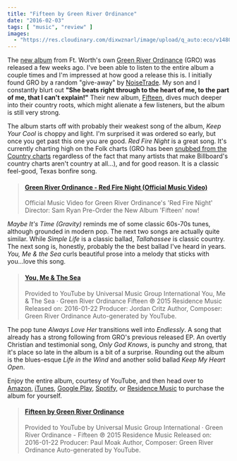 ```yaml
---
title: "Fifteen by Green River Ordinance"
date: "2016-02-03"
tags: [ "music", "review" ]
images:
  - "https://res.cloudinary.com/dixwznarl/image/upload/q_auto:eco/v1480480425/gro-fifteen_otcyn1.jpg"
---
```


The [new album][amz] from Ft. Worth's own [Green River Ordinance][GRO] (GRO) was released a few weeks ago.  I've been able to listen to the entire album a couple times and I'm impressed at how good a release this is.  I initially found GRO by a random "give-away" by [NoiseTrade][nt].  My son and I constantly blurt out **"She beats right through to the heart of me, to the part of me, that I can't explain!"**  Their new album, [Fifteen][amz], dives much deeper into their country roots, which might alienate a few listeners, but the album is still very strong.

The album starts off with probably their weakest song of the album, _Keep Your Cool_ is choppy and light.  I'm surprised it was ordered so early, but once you get past this one you are good.  _Red Fire Night_ is a great song.  It's currently charting high on the Folk charts (GRO has been [snubbed from the Country charts][billboard] regardless of the fact that many artists that make Billboard's country charts aren't country at all...), and for good reason. It is a classic feel-good, Texas bonfire song.

<blockquote class="embedly-card" data-card-key="bdfeaf9e6c274fb9a648b7a58a607e12"><h4><a href="https://youtu.be/-tcAwyNlSjs">Green River Ordinance - Red Fire Night (Official Music Video)</a></h4><p>Official Music Video for Green River Ordinance's 'Red Fire Night' Director: Sam Ryan Pre-Order the New Album 'Fifteen' now!</p></blockquote>

_Maybe It's Time (Gravity)_ reminds me of some classic 60s-70s tunes, although grounded in modern pop.  The next two songs are actually quite similar.  While _Simple Life_ is a classic ballad, _Tallahassee_ is classic country.  The next song is, honestly, probably the the best ballad I've heard in years.  _You, Me & the Sea_ curls beautiful prose into a melody that sticks with you...love this song.

<blockquote class="embedly-card" data-card-key="bdfeaf9e6c274fb9a648b7a58a607e12"><h4><a href="https://youtu.be/gjurYgNoDtg">You, Me & The Sea</a></h4><p>Provided to YouTube by Universal Music Group International You, Me & The Sea · Green River Ordinance Fifteen ℗ 2015 Residence Music Released on: 2016-01-22 Producer: Jordan Critz Author, Composer: Green River Ordinance Auto-generated by YouTube.</p></blockquote>

The pop tune _Always Love Her_ transitions well into _Endlessly_. A song that already has a strong following from GRO's previous released EP.  An overtly Christian and testimonial song, _Only God Knows_, is punchy and strong, that it's place so late in the album is a bit of a surprise.  Rounding out the album is the blues-esque _Life in the Wind_ and another solid ballad _Keep My Heart Open_.

Enjoy the entire album, courtesy of YouTube, and then head over to [Amazon][amz], [iTunes](http://bit.ly/GROFifteeniT), [Google Play](http://bit.ly/GROfifteenGP), [Spotify](http://bit.ly/FifteenonSP), or [Residence Music](http://bit.ly/GROfifteenRM) to purchase the album for yourself.

<blockquote class="embedly-card" data-card-key="bdfeaf9e6c274fb9a648b7a58a607e12"><h4><a href="https://youtu.be/CTcrv6gBytU?list=PLuMVFoZT6ZdJEnnYAHLtQfYv7VOrjxTRh">Fifteen by Green River Ordinance</a></h4><p>Provided to YouTube by Universal Music Group International · Green River Ordinance - Fifteen ℗ 2015 Residence Music Released on: 2016-01-22 Producer: Paul Moak Author, Composer: Green River Ordinance Auto-generated by YouTube.</p></blockquote>
<script async src="//cdn.embedly.com/widgets/platform.js" charset="UTF-8"></script>

[GRO]: http://www.greenriverordinance.com/
[nt]: http://www.noisetrade.com/
[billboard]: http://www.savingcountrymusic.com/green-river-ordinance-excluded-from-billboard-country-charts-while-other-acts-go-unquestioned/
[amz]: http://www.amazon.com/gp/product/B015J92GXK/ref=as_li_tl?ie=UTF8&camp=1789&creative=390957&creativeASIN=B015J92GXK&linkCode=as2&tag=traeblain-20&linkId=SC77NCEVRBHPNDA7
